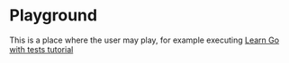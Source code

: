 # Playground

This is a place where the user may play, for example executing [Learn Go with tests tutorial](https://quii.gitbook.io/learn-go-with-tests)
